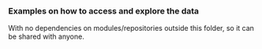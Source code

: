 ### Examples on how to access and explore the data

With no dependencies on modules/repositories outside this folder, so it can be shared with anyone.